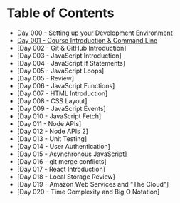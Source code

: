 # Table of Contents

- [Day 000 - Setting up your Development Environment](./notes/000-development-environment)
- [Day 001 - Course Introduction & Command Line](./notes/001-command-line)
- [Day 002 - Git & GitHub Introduction]<!--(./notes/001-command-line)-->
- [Day 003 - JavaScript Introduction]<!--(./notes/002-javascript-introduction)-->
- [Day 004 - JavaScript If Statements]<!--(./notes/003-javascript-if-statements)-->
- [Day 005 - JavaScript Loops]<!--(./notes/004-javascript-loops-and-git)-->
- [Day 005 - Review]<!--(./notes/005-review)-->
- [Day 006 - JavaScript Functions]<!--(./notes/006-javascript-functions)-->
- [Day 007 - HTML Introduction]<!--(./notes/007-html-introduction)-->
- [Day 008 - CSS Layout]<!--(./notes/008-css-layout)-->
- [Day 009 - JavaScript Events]<!--(./notes/009-javascript-events)-->
- [Day 010 - JavaScript Fetch]<!--(./notes/010-javascript-fetch)-->
- [Day 011 - Node APIs]<!--(./notes/011-node-apis)-->
- [Day 012 - Node APIs 2]<!--(./notes/012-node-apis-2)-->
- [Day 013 - Unit Testing]<!--(./notes/013-unit-testing)-->
- [Day 014 - User Authentication]<!--(./notes/014-user-authentication)-->
- [Day 015 - Asynchronous JavaScript]<!--(./notes/015-asynchronous-javascript)-->
- [Day 016 - git merge conflicts]<!--(./notes/016-git-merge-conflicts)-->
- [Day 017 - React Introduction]<!--(./notes/017-react-introduction)-->
- [Day 018 - Local Storage Review]<!--(./notes/018-local-storage-review)-->
- [Day 019 - Amazon Web Services and "The Cloud"]<!--(./notes/019-aws-and-the-cloud)-->
- [Day 020 - Time Complexity and Big O Notation]<!--(./notes/020-time-complexity)-->